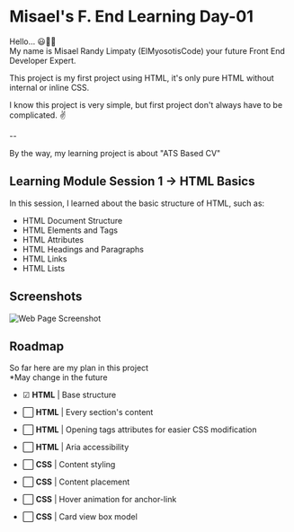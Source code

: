 
# Misael's F. End Learning Day-01

Hello... 😃👋🏻  
My name is Misael Randy Limpaty (ElMyosotisCode) your future Front End Developer Expert.

This project is my first project using HTML, it's only pure HTML without internal or inline CSS.

I know this project is very simple, but first project don't always have to be complicated. ✌

--

By the way, my learning project is about "ATS Based CV"

## Learning Module Session 1 -> HTML Basics

In this session, I learned about the basic structure of HTML, such as:
- HTML Document Structure
- HTML Elements and Tags
- HTML Attributes
- HTML Headings and Paragraphs
- HTML Links
- HTML Lists

## Screenshots

![Web Page Screenshot](https://github.com/ElMyosotisCode/webdev-lrn-fe-001-cv-framework/blob/main/images/webpage-screenshot-01.JPG)

## Roadmap

So far here are my plan in this project  
*May change in the future

- ☑ **HTML** | Base structure

- ⬜ **HTML** | Every section's content

- ⬜ **HTML** | Opening tags attributes for easier CSS modification

- ⬜ **HTML** | Aria accessibility

- ⬜ **CSS** | Content styling

- ⬜ **CSS** | Content placement

- ⬜ **CSS** | Hover animation for anchor-link

- ⬜ **CSS** | Card view box model